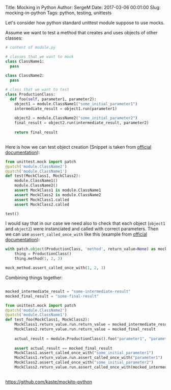 Title: Mocking in Python
Author: SergeM
Date: 2017-03-06 00:01:00
Slug: mocking-in-python
Tags: python, testing, unittests


Let's consider  how python standard unittest module suppose to use mocks.

Assume we want to test a method that creates and uses objects of other classes:

```python
# content of module.py

# classes that we want to mock
class ClassName1: 
  pass
  
class ClassName2:
  pass

# class that we want to test
class ProductionClass:
  def foo(self, parameter1, parameter2):
    object1 = module.ClassName1("some_initial_parameter1")
    intermediate_result = object1.run(parameter1)
    
    object2 = module.ClassName2("some_initial_parameter2")
    final_result = object2.run(intermediate_result, parameter2)
    
    return final_result
    
```

Here is how we can test object creation (Snippet is taken from [official documentation](https://docs.python.org/3/library/unittest.mock.html)):
```python
from unittest.mock import patch
@patch('module.ClassName2')
@patch('module.ClassName1')
def test(MockClass1, MockClass2):
    module.ClassName1()
    module.ClassName2()
    assert MockClass1 is module.ClassName1
    assert MockClass2 is module.ClassName2
    assert MockClass1.called
    assert MockClass2.called

test()
```

I would say that in our case we need also to check that each object (`object1` and `object2`) were instanciated and called with correct parameters. Then we can use `assert_called_once_with` like this (example from [official documentation](https://docs.python.org/3/library/unittest.mock.html#quick-guide)):
```python
with patch.object(ProductionClass, 'method', return_value=None) as mock_method:
    thing = ProductionClass()
    thing.method(1, 2, 3)

mock_method.assert_called_once_with(1, 2, 3)
```

Combining things together:

```python

mocked_intermediate_result = "some-intermediate-result"
mocked_final_result = "some-final-result"

from unittest.mock import patch
@patch('module.ClassName2')
@patch('module.ClassName1')
def test_foo(MockClass1, MockClass2):
    MockClass1.return_value.run.return_value = mocked_intermediate_result
    MockClass2.return_value.run.return_value = mocked_final_result
    
    actual_result = module.ProductionClass().foo("parameter1", "parameter2")
    
    assert actual_result == mocked_final_result
    MockClass1.assert_called_once_with("some_initial_parameter1")
    MockClass1.return_value.run.assert_called_once_with("parameter1")
    MockClass2.assert_called_once_with("some_initial_parameter2")
    MockClass2.return_value.run.assert_called_once_with(mocked_intermediate_result, "parameter2")
    
```




https://github.com/kaste/mockito-python

